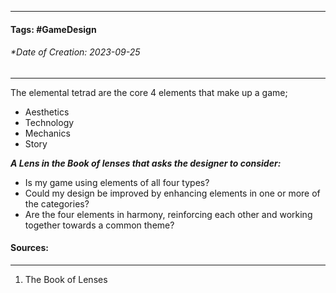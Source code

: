__________________________________________________________________________
#### **Tags:** #GameDesign 
###### *Date of Creation: 2023-09-25
__________________________________________________________________________

The elemental tetrad are the core 4 elements that make up a game; 
- Aesthetics
- Technology
- Mechanics
- Story

***A Lens in the Book of lenses that asks the designer to consider:***
- Is my game using elements of all four types?
- Could my design be improved by enhancing elements in one or more of the categories?
- Are the four elements in harmony, reinforcing each other and working together towards a common theme?
#### Sources:
__________________________________________________________________________
1. The Book of Lenses